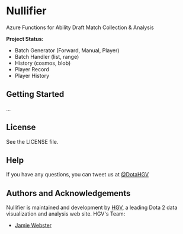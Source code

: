 # Nullifier
Azure Functions for Ability Draft Match Collection & Analysis

**Project Status:**
- Batch Generator (Forward, Manual, Player)
- Batch Handler (list, range)
- History (cosmos, blob)
- Player Record
- Player History

## Getting Started

...

## License

See the LICENSE file.

## Help

If you have any questions, you can tweet us at [@DotaHGV](https://twitter.com/DotaHGV)

## Authors and Acknowledgements

Nullifier is maintained and development by [HGV](http://www.highgroundvision.com), a leading Dota 2 data visualization and analysis web site. HGV's Team:

* [Jamie Webster](https://github.com/RGBKnights) 
